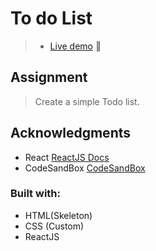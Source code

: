 # To do List

> - [Live demo](https://codesandbox.io/s/tien96ngtodo-list-r70sq) :page_with_curl:

## Assignment
> Create a simple Todo list.

## Acknowledgments
- React [ReactJS Docs](https://reactjs.org/docs/getting-started.html)
- CodeSandBox [CodeSandBox](https://codesandbox.io/?from-app=1)

### Built with: 
 * HTML(Skeleton)
 * CSS (Custom)
 * ReactJS
